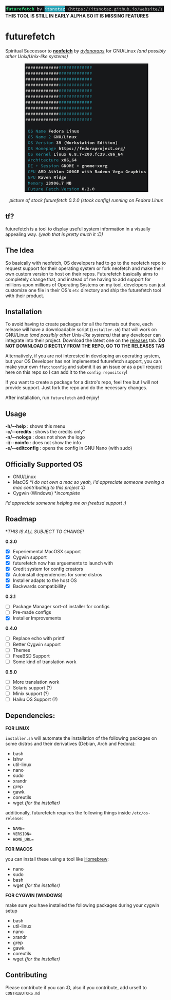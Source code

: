 ![epicus](https://github.com/itsnotAZ/futurefetch/blob/main/assets/thing2.png "yes")\
**THIS TOOL IS STILL IN EARLY ALPHA SO IT IS MISSING FEATURES**

# futurefetch
Spiritual Successor to **[neofetch](https://github.com/dylanaraps/neofetch)** *by [dylanaraps](https://github.com/dylanaraps)* for GNU/Linux *(and possibly other Unix/Unix-like systems)*

<p align="center"><img src="https://github.com/itsnotAZ/futurefetch/blob/main/assets/thing.png" /></p>
<p align="center"><em>picture of stock futurefetch 0.2.0 (stock config) running on Fedora Linux</em></p>

## tf?
futurefetch is a tool to display useful system information in a visually appealing way. *(yeah that is pretty much it :D)*

## The Idea
So basically with neofetch, OS developers had to go to the neofetch repo to request support for their operating system or fork neofetch and make their own custom version to host on their repos. Futurefetch basically aims to completely change that, and instead of me having to add support for millions upon millions of Operating Systems on my tool, developers can just customize one file in their OS's `etc` directory and ship the futurefetch tool with their product. 

## Installation
To avoid having to create packages for all the formats out there, each release will have a downloadable script (`installer.sh`) that will work on GNU/Linux *(and possibly other Unix-like systems)* that any developer can integrate into their project. Download the latest one on the [releases](https://github.com/itsnotAZ/futurefetch/releases) tab. **DO NOT DOWNLOAD DIRECTLY FROM THE REPO, GO TO THE RELEASES TAB**

Alternatively, if you are not interested in developing an operating system, but your OS Developer has not implemented futurefetch support, you can make your own `ffetchconfig` and submit it as an issue or as a pull request here on this repo so I can add it to the `config repository`!

If you want to create a package for a distro's repo, feel free but I will not provide support. Just fork the repo and do the necessary changes.

After installation, run `futurefetch` and enjoy!

## Usage

**-h/--help**       : shows this menu\
**-c/--credits**    : shows the credits only"\
**-n/--nologo**     : does not show the logo\
**-i/--noinfo**     : does not show the info\
**-e/--editconfig** : opens the config in GNU Nano (with sudo)

## Officially Supported OS

- GNU/Linux
- MacOS **i do not own a mac so yeah, i'd appreciate someone owning a mac contributing to this project :D*
- Cygwin (Windows) **incomplete*

*i'd appreciate someone helping me on freebsd support :)*

## Roadmap

**THIS IS ALL SUBJECT TO CHANGE!*

**0.3.0**

- [x] Experiemental MacOSX support
- [x] Cygwin support
- [x] futurefetch now has arguements to launch with
- [x] Credit system for config creators
- [x] Autoinstall dependencies for some distros
- [x] Installer adapts to the host OS
- [x] Backwards compatibillity

**0.3.1**

- [ ] Package Manager sort-of installer for configs
- [ ] Pre-made configs
- [x] Installer Improvements

**0.4.0**

- [ ] Replace echo with printf
- [ ] Better Cygwin support
- [ ] Themes
- [ ] FreeBSD Support
- [ ] Some kind of translation work

**0.5.0**

- [ ] More translation work
- [ ] Solaris support (?)
- [ ] Minix support (?)
- [ ] Haiku OS Support (?)

## Dependencies:


**FOR LINUX**

`installer.sh` will automate the installation of the following packages on some distros and their derivatives (Debian, Arch and Fedora):

- bash
- lshw
- util-linux
- nano
- sudo
- xrandr
- grep
- gawk
- coreutils
- wget *(for the installer)*

additionally, futurefetch requires the following things inside `/etc/os-release`:

- `NAME=`
- `VERSION=`
- `HOME_URL=`

**FOR MACOS**

you can install these using a tool like [Homebrew](https://brew.sh/):

- nano
- sudo
- bash
- wget *(for the installer)*

**FOR CYGWIN (WINDOWS)**

make sure you have installed the following packages during your cygwin setup

- bash
- util-linux
- nano
- xrandr
- grep
- gawk
- coreutils
- wget *(for the installer)*

## Contributing

Please contribute if you can :D, also if you contribute, add urself to `CONTRIBUTORS.md`
